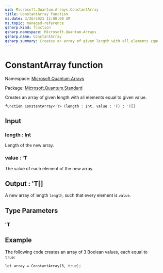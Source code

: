 ```yaml
---
uid: Microsoft.Quantum.Arrays.ConstantArray
title: ConstantArray function
ms.date: 3/26/2021 12:00:00 AM
ms.topic: managed-reference
qsharp.kind: function
qsharp.namespace: Microsoft.Quantum.Arrays
qsharp.name: ConstantArray
qsharp.summary: Creates an array of given length with all elements equal to given value.
---
```


# ConstantArray function

Namespace: [Microsoft.Quantum.Arrays](xref:Microsoft.Quantum.Arrays)

Package: [Microsoft.Quantum.Standard](https://nuget.org/packages/Microsoft.Quantum.Standard)


Creates an array of given length with all elements equal to given value.

```qsharp
function ConstantArray<'T> (length : Int, value : 'T) : 'T[]
```


## Input

### length : [Int](xref:microsoft.quantum.lang-ref.int)

Length of the new array.


### value : 'T

The value of each element of the new array.



## Output : 'T[]

A new array of length `length`, such that every element is `value`.

## Type Parameters

### 'T



## Example

The following code creates an array of 3 Boolean values, each equal to `true`:```qsharplet array = ConstantArray(3, true);```